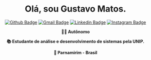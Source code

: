 <h1 align="center">Olá, sou Gustavo Matos.</h1>

<div align="center">
  
  [![Github Badge](https://img.shields.io/badge/GitHub-100000?style=for-the-badge&logo=github&logoColor=white)](https://github.com/gustavommatos)
  [![Gmail Badge](https://img.shields.io/badge/Gmail-D14836?style=for-the-badge&logo=gmail&logoColor=white)](mailto:gustavomatos.rn@gmail.com)
  [![Linkedin Badge](https://img.shields.io/badge/LinkedIn-0077B5?style=for-the-badge&logo=linkedin&logoColor=white)](https://www.linkedin.com/in/gmmatos/)
  [![Instagram Badge](https://img.shields.io/badge/Instagram-E4405F?style=for-the-badge&logo=instagram&logoColor=white)](https://www.instagram.com/gustavommatos/)

</div>

<div align="center">
  
  **👨‍💻 Autônomo**
  
  **📚 Estudante de análise e desenvolvimento de sistemas pela UNIP.**
  
  **📌 Parnamirim - Brasil**
  
</div>
